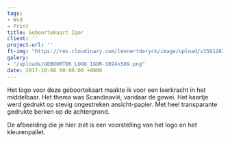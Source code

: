 ```yaml
---
tags:
- Wvd
- Print
title: Geboortekaart Igor
client: ''
project-url: ''
ft-img: "https://res.cloudinary.com/lennertderyck/image/upload/v1581282842/GEBOORTEK_LOGO_IGOR-1024x589_qjovjt.png"
galery:
- "/uploads/GEBOORTEK_LOGO_IGOR-1024x589.png"
date: 2017-10-06 00:00:00 +0000
---
```

Het logo voor deze geboortekaart maakte ik voor een leerkracht in het middelbaar. Het thema was Scandinavië, vandaar de gewei. Het kaartje werd gedrukt op stevig ongestreken ansicht-papier. Met heel transparante gedrukte berken op de achtergrond. 

De afbeelding die je hier ziet is een voorstelling van het logo en het kleurenpallet.